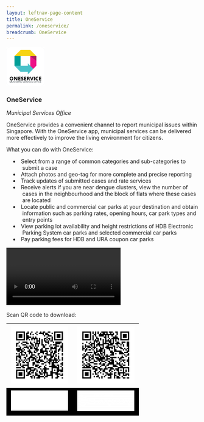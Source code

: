 ```yaml
---
layout: leftnav-page-content
title: OneService
permalink: /oneservice/
breadcrumb: OneService
---
```


<img src="/images/logos/logo-oneservice.png" alt="OneService" style="width:100px;align:left;">
<h3>OneService</h3><i>Municipal Services Office</i>

OneService provides a convenient channel to report municipal issues within Singapore. With the OneService app, municipal services can be delivered more effectively to improve the living environment for citizens.
<p/><p/>
What you can do with OneService:
<ul style="list-style-type:disc;list-style-position:inside;text-indent:-1.7em;padding-left:3em;">
	<li>Select from a range of common categories and sub-categories to submit a case</li>
	<li>Attach photos and geo-tag for more complete and precise reporting</li>
	<li>Track updates of submitted cases and rate services</li>
	<li>Receive alerts if you are near dengue clusters, view the number of cases in the neighbourhood and the block of flats where these cases are located</li>
	<li>Locate public and commercial car parks at your destination and obtain information such as parking rates, opening hours, car park types and entry points</li>
	<li>View parking lot availability and height restrictions of HDB Electronic Parking System car parks and selected commercial car parks</li>
	<li>Pay parking fees for HDB and URA coupon car parks</li>
</ul>

<video controls autoplay>
	<source type="video/mp4" src="/videos/OneService.mp4" />
	Sorry, your browser doesn't support embedded videos.			
</video>

Scan QR code to download:

<table width="100%">
	<tbody>
		<tr padding="1px" bg>
			<td style="text-align:center"><img src="/images/qr-codes/qr-ios-oneservice.png" alt="ios oneservice app" style="width:150px;padding:5px;"></td>
			<td style="text-align:center"><img src="/images/qr-codes/qr-android-oneservice.png" alt="android oneservice app" style="width:150px;padding:5px;"></td>
		</tr>
		<tr padding="1px" bgcolor="#000000">
			<td style="text-align:center"><img src="/images/AppStore@3x.png" alt="ios app store" style="width:150px;padding:5px;"></td>
			<td style="text-align:center"><img src="/images/PlayStore@3x-300x107.png" alt="android play store" style="width:150px;padding:5px;"></td>
		</tr>
	</tbody>
</table>